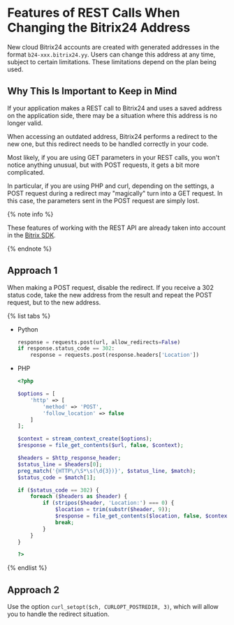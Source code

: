 # Features of REST Calls When Changing the Bitrix24 Address

New cloud Bitrix24 accounts are created with generated addresses in the format `b24-xxx.bitrix24.yy`. Users can change this address at any time, subject to certain limitations. These limitations depend on the plan being used.

## Why This Is Important to Keep in Mind

If your application makes a REST call to Bitrix24 and uses a saved address on the application side, there may be a situation where this address is no longer valid.

When accessing an outdated address, Bitrix24 performs a redirect to the new one, but this redirect needs to be handled correctly in your code.

Most likely, if you are using GET parameters in your REST calls, you won't notice anything unusual, but with POST requests, it gets a bit more complicated.

In particular, if you are using PHP and curl, depending on the settings, a POST request during a redirect may "magically" turn into a GET request. In this case, the parameters sent in the POST request are simply lost.

{% note info %}

These features of working with the REST API are already taken into account in the [Bitrix SDK](../../how-to-use-examples.md).

{% endnote %}

## Approach 1

When making a POST request, disable the redirect. If you receive a 302 status code, take the new address from the result and repeat the POST request, but to the new address.

{% list tabs %}

- Python

    ```python
    response = requests.post(url, allow_redirects=False)
    if response.status_code == 302:
        response = requests.post(response.headers['Location'])
    ```

- PHP

    ```php
    <?php

    $options = [
        'http' => [
            'method' => 'POST',
            'follow_location' => false
        ]
    ];

    $context = stream_context_create($options);
    $response = file_get_contents($url, false, $context);

    $headers = $http_response_header;
    $status_line = $headers[0];
    preg_match('{HTTP\/\S*\s(\d{3})}', $status_line, $match);
    $status_code = $match[1];

    if ($status_code == 302) {
        foreach ($headers as $header) {
            if (stripos($header, 'Location:') === 0) {
                $location = trim(substr($header, 9));
                $response = file_get_contents($location, false, $context);
                break;
            }
        }
    }

    ?>
    ```

{% endlist %}

## Approach 2

Use the option `curl_setopt($ch, CURLOPT_POSTREDIR, 3)`, which will allow you to handle the redirect situation.